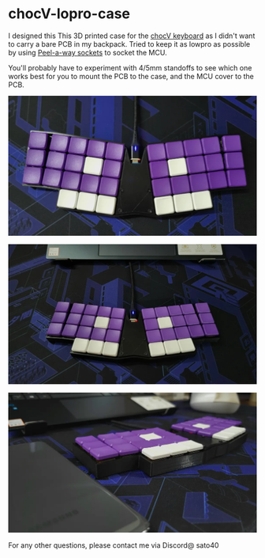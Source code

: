 # chocV-lopro-case
I designed this This 3D printed case for the [chocV keyboard](https://github.com/brickbots/chocV) as I didn't want to carry a bare PCB in my backpack. Tried to keep it as lowpro as possible by using [Peel-a-way sockets](https://ringerkeys.com/products/peel-a-way-sockets?srsltid=AfmBOoqq7pW5NGu-P4Lz0iNo3D_aoGtuXLu2mxBiXnGurEGPGoyi0mkQ) to socket the MCU.

You'll probably have to experiment with 4/5mm standoffs to see which one works best for you to mount the PCB to the case, and the MCU cover to the PCB.

![Image 1](/pictures/chocV1.jpg)

![Image 1](/pictures/chocV2.jpg)

![Image 1](/pictures/chocV3.jpg)

For any other questions, please contact me via Discord@ sato40
